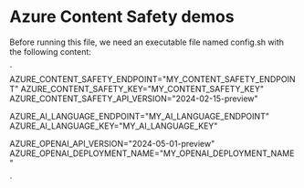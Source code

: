# Azure Content Safety demos
Before running this file, we need an executable file named config.sh with the following content:

`
AZURE_CONTENT_SAFETY_ENDPOINT="MY_CONTENT_SAFETY_ENDPOINT"
AZURE_CONTENT_SAFETY_KEY="MY_CONTENT_SAFETY_KEY"
AZURE_CONTENT_SAFETY_API_VERSION="2024-02-15-preview"

AZURE_AI_LANGUAGE_ENDPOINT="MY_AI_LANGUAGE_ENDPOINT"
AZURE_AI_LANGUAGE_KEY="MY_AI_LANGUAGE_KEY"


AZURE_OPENAI_API_VERSION="2024-05-01-preview"
AZURE_OPENAI_DEPLOYMENT_NAME="MY_OPENAI_DEPLOYMENT_NAME"

`